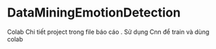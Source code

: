 # DataMiningEmotionDetection
Colab
Chi tiết project trong file báo cáo .
Sử dụng Cnn để train  và dùng colab 
